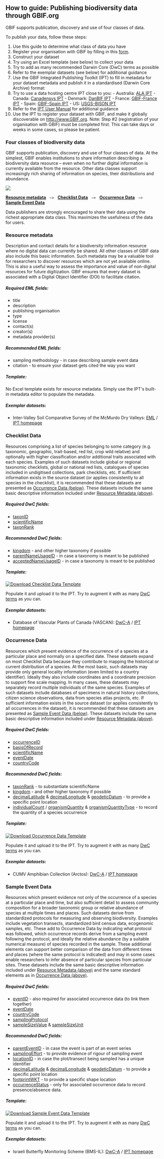 ## How to guide: Publishing biodiversity data through GBIF.org

GBIF supports publication, discovery and use of four classes of data. 

To publish your data, follow these steps:

1. Use this guide to determine what class of data you have
2. Register your organisation with GBIF by filling in this [form](http://www.gbif.org/publishing-data/how-to-publish#/intro). 
3. Construct your dataset
  1. Try using an Excel template (see below) to collect your data
  2. Try to add as many recommended Darwin Core (DwC) terms as possible
  3. Refer to the exemplar datasets (see below) for additional guidance
4. Use the GBIF Integrated Publishing Toolkit (IPT) to fill in metadata for your dataset metadata and publish it in a standardised (Darwin Core Archive) format: 
  1. Try to use a data hosting centre IPT close to you:
    - Australia: [ALA IPT](http://ipt.ala.org.au/)
    - Canada: [Canadensys IPT](http://data.canadensys.net/ipt)
    - Denmark: [DanBIF IPT](http://danbif.au.dk/ipt/)
    - France: [GBIF-France IPT](http://www.gbif.fr/ipt/)
    - Spain: [GBIF-Spain IPT](http://www.gbif.es:8080/ipt/)
    - US: [USGS-BISON IPT](http://bison.ornl.gov/ipt/)
  2. Refer to the [IPT User Manual](https://github.com/gbif/ipt/wiki/IPT2ManualNotes.wiki) for additional guidance
5. Use the IPT to register your dataset with GBIF, and make it globally discoverable on http://www.GBIF.org. Note: Step #2 (registration of your organisation with GBIF) must be completed first. This can take days or weeks in some cases, so please be patient.  

### Four classes of biodiversity data

GBIF supports publication, discovery and use of four classes of data. At the simplest, GBIF enables institutions to share information describing a biodiversity data resource – even when no further digital information is currently available from the resource. Other data classes support increasingly rich sharing of information on species, their distributions and abundance. 

<img src='https://github.com/gbif/ipt/wiki/gbif-ipt-docs/ipt2/4classes-no-text.png' />

[**Resource metadata**](howToPublish#resource-metadata) &nbsp;&nbsp;``—>``&nbsp;&nbsp; [**Checklist Data**](howToPublish#checklist-data) &nbsp;&nbsp;``—>``&nbsp;&nbsp; [**Occurrence Data**](howToPublish#occurrence-data) &nbsp;&nbsp;``—>``&nbsp;&nbsp; [**Sample Event Data**](howToPublish#sample-event-data)

Data publishers are strongly encouraged to share their data using the richest appropriate data class. This maximizes the usefulness of the data for users. 

### Resource metadata

Description and contact details for a biodiversity information resource where no digital data can currently be shared.  All other classes of GBIF data also include this basic information.  Such metadata may be a valuable tool for researchers to discover resources which are not yet available online.  This is also a useful way to assess the importance and value of non-digital resources for future digitization. GBIF ensures that every dataset is associated with a Digital Object Identifier (DOI) to facilitate citation.

##### Required EML fields: 
* title
* description
* publishing organisation
* type
* license
* contact(s)
* creator(s)
* metadata provider(s)

##### Recommended EML fields: 
* sampling methodology - in case describing sample event data
* citation - to ensure your dataset gets cited the way you want

##### Template: 
No Excel template exists for resource metadata. Simply use the IPT's built-in metadata editor to populate the metadata.

##### Exemplar datasets: 
* Inter-Valley Soil Comparative Survey of the McMurdo Dry Valleys: [EML](http://ipt.biodiversity.aq/eml.do?r=ictar_ivscs&v=1) / [IPT homepage](http://ipt.biodiversity.aq/resource.do?r=ictar_ivscs)

### Checklist Data
Resources comprising a list of species belonging to some category (e.g. taxonomic, geographic, trait-based, red list, crop wild relative) and optionally with higher classification and/or additional traits associated with each species.  Examples of such datasets include global or regional taxonomic checklists, global or national red lists, catalogues of species included in undigitised collections, park checklists, etc. If sufficient information exists in the source dataset (or applies consistently to all species in the checklist), it is recommended that these datasets are presented as [Occurrence Data (below)](howToPublish#occurrence-data).  These datasets include the same basic descriptive information included under [Resource Metadata (above)](howToPublish#resource-metadata).

##### Required DwC fields: 
* [taxonID](http://rs.tdwg.org/dwc/terms/#taxonID)
* [scientificName](http://rs.tdwg.org/dwc/terms/#scientificName)
* [taxonRank](http://rs.tdwg.org/dwc/terms/#taxonRank)

##### Recommended DwC fields: 
* [kingdom](http://rs.tdwg.org/dwc/terms/#kingdom) - and other higher taxonomy if possible
* [parentNameUsageID](http://rs.tdwg.org/dwc/terms/#parentNameUsageID) - in case a taxonomy is meant to be published
* [acceptedNameUsageID](http://rs.tdwg.org/dwc/terms/#acceptedNameUsageID) - in case a taxonomy is meant to be published

##### Template: 
[![Download Checklist Data Template][2]][1]

Populate it and upload it to the IPT. Try to augment it with as many [DwC terms](http://rs.tdwg.org/dwc/terms/) as you can.

  [1]: https://github.com/gbif/ipt/wiki/gbif-ipt-docs/downloads/checklist_ipt_template_v1.xlsx
  [2]: https://github.com/gbif/ipt/wiki/gbif-ipt-docs/ipt2/excel-template.png (Download Checklist Data Template)

##### Exemplar datasets: 
* Database of Vascular Plants of Canada (VASCAN): [DwC-A](http://data.canadensys.net/ipt/archive.do?r=vascan) / [IPT homepage](http://data.canadensys.net/ipt/resource.do?r=vascan)

### Occurrence Data

Resources which present evidence of the occurrence of a species at a particular place and normally on a specified date.  These datasets expand on most Checklist Data because they contribute to mapping the historical or current distribution of a species. At the most basic, such datasets may provide only general locality information (even limited to a country identifier).  Ideally they also include coordinates and a coordinate precision to support fine scale mapping.  In many cases, these datasets may separately record multiple individuals of the same species. Examples of such datasets include databases of specimens in natural history collections, citizen science observations, data from species atlas projects, etc.  If sufficient information exists in the source dataset (or applies consistently to all occurrences in the dataset), it is recommended that these datasets are presented as [Sample Event Data (below)](howToPublish#sample-event-data).  These datasets include the same basic descriptive information included under [Resource Metadata (above)](howToPublish#resource-metadata).

##### Required DwC fields: 
* [occurrenceID](http://rs.tdwg.org/dwc/terms/#occurrenceID)
* [basisOfRecord](http://rs.tdwg.org/dwc/terms/#basisOfRecord)
* [scientificName](http://rs.tdwg.org/dwc/terms/#scientificName)
* [eventDate](http://rs.tdwg.org/dwc/terms/#eventDate)
* [countryCode](http://rs.tdwg.org/dwc/terms/#countryCode)

##### Recommended DwC fields: 
* [taxonRank](http://rs.tdwg.org/dwc/terms/#taxonRank) - to substantiate scientificName 
* [kingdom](http://rs.tdwg.org/dwc/terms/#kingdom) - and other higher taxonomy if possible 
* [decimalLatitude](http://rs.tdwg.org/dwc/terms/#decimalLatitude) & [decimalLongitude](http://rs.tdwg.org/dwc/terms/#decimalLongitude) & [geodeticDatum](http://rs.tdwg.org/dwc/terms/#geodeticDatum) - to provide a specific point location
* [individualCount](http://rs.tdwg.org/dwc/terms/#individualCount) / [organismQuantity](http://rs.tdwg.org/dwc/terms/#organismQuantity) & [organismQuantityType](http://rs.tdwg.org/dwc/terms/#organismQuantityType) - to record the quantity of a species occurrence

##### Template: 
[![Download Occurrence Data Template][2]][3]

Populate it and upload it to the IPT. Try to augment it with as many [DwC terms](http://rs.tdwg.org/dwc/terms/) as you can.

  [3]: https://github.com/gbif/ipt/wiki/gbif-ipt-docs/downloads/occurrence_ipt_template_v1.xlsx
  [2]: https://github.com/gbif/ipt/wiki/gbif-ipt-docs/ipt2/excel-template.png (Download Occurrence Data Template)

##### Exemplar datasets: 
* CUMV Amphibian Collection (Arctos): [DwC-A](http://ipt.vertnet.org:8080/ipt/archive.do?r=cumv_amph) / [IPT homepage](http://ipt.vertnet.org:8080/ipt/resource.do?r=cumv_amph)

### Sample Event Data

Resources which present evidence not only of the occurrence of a species at a particular place and time, but also sufficient detail to assess community composition for a broader taxonomic group or relative abundance of species at multiple times and places.  Such datasets derive from standardized protocols for measuring and observing biodiversity.  Examples include vegetation transects, standardized bird census data, ecogenomic samples, etc. These add to Occurrence Data by indicating what protocol was followed, which occurrence records derive from a sampling event following the protocol, and ideally the relative abundance (by a suitable numerical measure) of species recorded in the sample.  These additional elements can support better comparison of the data from different times and places (where the same protocol is indicated) and may in some cases enable researchers to infer absence of particular species from particular sites. These datasets include the same basic descriptive information included under [Resource Metadata (above)](howToPublish#resource-metadata) and the same standard elements as in [Occurrence Data (above)](howToPublish#occurrence-data).

##### Required DwC fields: 
* [eventID](http://rs.tdwg.org/dwc/terms/#eventID) - also required for associated occurrence data (to link them together)
* [eventDate](http://rs.tdwg.org/dwc/terms/#eventDate)
* [countryCode](http://rs.tdwg.org/dwc/terms/#countryCode)
* [samplingProtocol](http://rs.tdwg.org/dwc/terms/#samplingProtocol)
* [sampleSizeValue](http://rs.tdwg.org/dwc/terms/#sampleSizeValue) & [sampleSizeUnit](http://rs.tdwg.org/dwc/terms/#sampleSizeUnit)

##### Recommended DwC fields: 
* [parentEventID](http://rs.tdwg.org/dwc/terms/#parentEventID) - in case the event is part of an event series
* [samplingEffort](http://rs.tdwg.org/dwc/terms/#samplingEffort) - to provide evidence of rigour of sampling event
* [locationID](http://rs.tdwg.org/dwc/terms/#locationID) - in case the plot/transect being sampled has a unique identifier
* [decimalLatitude](http://rs.tdwg.org/dwc/terms/#decimalLatitude) & [decimalLongitude](http://rs.tdwg.org/dwc/terms/#decimalLongitude) & [geodeticDatum](http://rs.tdwg.org/dwc/terms/#geodeticDatum) - to provide a specific point location
* [footprintWKT](http://rs.tdwg.org/dwc/terms/#footprintWKT) - to provide a specific shape location
* [occurrenceStatus](http://rs.tdwg.org/dwc/terms/#occurrenceStatus) - only for associated occurrence data to record presence/absence data.

##### Template: 
[![Download Sample Event Data Template][2]][4]

Populate it and upload it to the IPT. Try to augment it with as many [DwC terms](http://rs.tdwg.org/dwc/terms/) as you can.

  [4]: https://github.com/gbif/ipt/wiki/gbif-ipt-docs/downloads/event_ipt_template_v1.xlsx
  [2]: https://github.com/gbif/ipt/wiki/gbif-ipt-docs/ipt2/excel-template.png (Sample Event Data Template)

##### Exemplar datasets: 
* Israeli Butterfly Monitoring Scheme (BMS-IL): [DwC-A](http://cloud.gbif.org/eubon/archive.do?r=butterflies-monitoring-scheme-il&v=6.12) / [IPT homepage](http://cloud.gbif.org/eubon/resource?r=butterflies-monitoring-scheme-il)